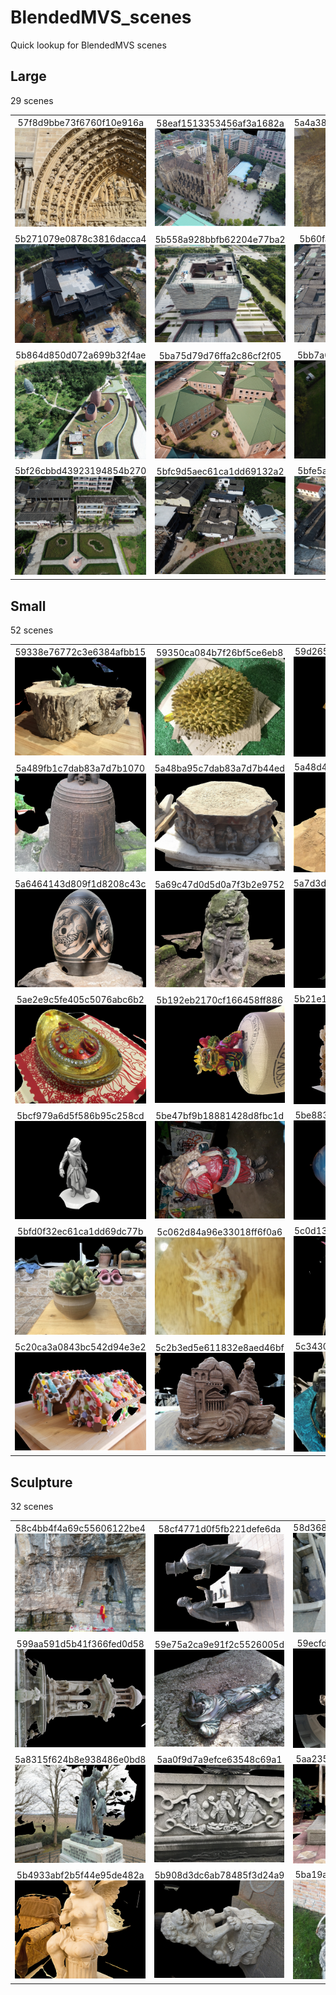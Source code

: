 # BlendedMVS_scenes
Quick lookup for BlendedMVS scenes

## Large

29 scenes

|     |     |     |     |     |     |     |     |
|:---:|:---:|:---:|:---:|:---:|:---:|:---:|:---:|
|57f8d9bbe73f6760f10e916a![](large/57f8d9bbe73f6760f10e916a.jpg)|58eaf1513353456af3a1682a![](large/58eaf1513353456af3a1682a.jpg)|5a4a38dad38c8a075495b5d2![](large/5a4a38dad38c8a075495b5d2.jpg)|5aa515e613d42d091d29d300![](large/5aa515e613d42d091d29d300.jpg)|5af02e904c8216544b4ab5a2![](large/5af02e904c8216544b4ab5a2.jpg)|5af28cea59bc705737003253![](large/5af28cea59bc705737003253.jpg)|5afacb69ab00705d0cefdd5b![](large/5afacb69ab00705d0cefdd5b.jpg)|5b08286b2775267d5b0634ba![](large/5b08286b2775267d5b0634ba.jpg)|
|5b271079e0878c3816dacca4![](large/5b271079e0878c3816dacca4.jpg)|5b558a928bbfb62204e77ba2![](large/5b558a928bbfb62204e77ba2.jpg)|5b60fa0c764f146feef84df0![](large/5b60fa0c764f146feef84df0.jpg)|5b62647143840965efc0dbde![](large/5b62647143840965efc0dbde.jpg)|5b69cc0cb44b61786eb959bf![](large/5b69cc0cb44b61786eb959bf.jpg)|5b6e716d67b396324c2d77cb![](large/5b6e716d67b396324c2d77cb.jpg)|5b6eff8b67b396324c5b2672![](large/5b6eff8b67b396324c5b2672.jpg)|5b7a3890fc8fcf6781e2593a![](large/5b7a3890fc8fcf6781e2593a.jpg)|
|5b864d850d072a699b32f4ae![](large/5b864d850d072a699b32f4ae.jpg)|5ba75d79d76ffa2c86cf2f05![](large/5ba75d79d76ffa2c86cf2f05.jpg)|5bb7a08aea1cfa39f1a947ab![](large/5bb7a08aea1cfa39f1a947ab.jpg)|5bbb6eb2ea1cfa39f1af7e0c![](large/5bbb6eb2ea1cfa39f1af7e0c.jpg)|5be3a5fb8cfdd56947f6b67c![](large/5be3a5fb8cfdd56947f6b67c.jpg)|5be3ae47f44e235bdbbc9771![](large/5be3ae47f44e235bdbbc9771.jpg)|5bf17c0fd439231948355385![](large/5bf17c0fd439231948355385.jpg)|5bf18642c50e6f7f8bdbd492![](large/5bf18642c50e6f7f8bdbd492.jpg)|
|5bf26cbbd43923194854b270![](large/5bf26cbbd43923194854b270.jpg)|5bfc9d5aec61ca1dd69132a2![](large/5bfc9d5aec61ca1dd69132a2.jpg)|5bfe5ae0fe0ea555e6a969ca![](large/5bfe5ae0fe0ea555e6a969ca.jpg)|5bff3c5cfe0ea555e6bcbf3a![](large/5bff3c5cfe0ea555e6bcbf3a.jpg)|5c1f33f1d33e1f2e4aa6dda4![](large/5c1f33f1d33e1f2e4aa6dda4.jpg)|

## Small

52 scenes

|     |     |     |     |     |     |     |     |
|:---:|:---:|:---:|:---:|:---:|:---:|:---:|:---:|
|59338e76772c3e6384afbb15![](small/59338e76772c3e6384afbb15.jpg)|59350ca084b7f26bf5ce6eb8![](small/59350ca084b7f26bf5ce6eb8.jpg)|59d2657f82ca7774b1ec081d![](small/59d2657f82ca7774b1ec081d.jpg)|59e864b2a9e91f2c5529325f![](small/59e864b2a9e91f2c5529325f.jpg)|5a0271884e62597cdee0d0eb![](small/5a0271884e62597cdee0d0eb.jpg)|5a3ca9cb270f0e3f14d0eddb![](small/5a3ca9cb270f0e3f14d0eddb.jpg)|5a3cb4e4270f0e3f14d12f43![](small/5a3cb4e4270f0e3f14d12f43.jpg)|5a3f4aba5889373fbbc5d3b5![](small/5a3f4aba5889373fbbc5d3b5.jpg)|
|5a489fb1c7dab83a7d7b1070![](small/5a489fb1c7dab83a7d7b1070.jpg)|5a48ba95c7dab83a7d7b44ed![](small/5a48ba95c7dab83a7d7b44ed.jpg)|5a48d4b2c7dab83a7d7b9851![](small/5a48d4b2c7dab83a7d7b9851.jpg)|5a563183425d0f5186314855![](small/5a563183425d0f5186314855.jpg)|5a572fd9fc597b0478a81d14![](small/5a572fd9fc597b0478a81d14.jpg)|5a57542f333d180827dfc132![](small/5a57542f333d180827dfc132.jpg)|5a618c72784780334bc1972d![](small/5a618c72784780334bc1972d.jpg)|5a6400933d809f1d8200af15![](small/5a6400933d809f1d8200af15.jpg)|
|5a6464143d809f1d8208c43c![](small/5a6464143d809f1d8208c43c.jpg)|5a69c47d0d5d0a7f3b2e9752![](small/5a69c47d0d5d0a7f3b2e9752.jpg)|5a7d3db14989e929563eb153![](small/5a7d3db14989e929563eb153.jpg)|5a8aa0fab18050187cbe060e![](small/5a8aa0fab18050187cbe060e.jpg)|5a969eea91dfc339a9a3ad2c![](small/5a969eea91dfc339a9a3ad2c.jpg)|5ab85f1dac4291329b17cb50![](small/5ab85f1dac4291329b17cb50.jpg)|5ab8b8e029f5351f7f2ccf59![](small/5ab8b8e029f5351f7f2ccf59.jpg)|5abc2506b53b042ead637d86![](small/5abc2506b53b042ead637d86.jpg)|
|5ae2e9c5fe405c5076abc6b2![](small/5ae2e9c5fe405c5076abc6b2.jpg)|5b192eb2170cf166458ff886![](small/5b192eb2170cf166458ff886.jpg)|5b21e18c58e2823a67a10dd8![](small/5b21e18c58e2823a67a10dd8.jpg)|5b22269758e2823a67a3bd03![](small/5b22269758e2823a67a3bd03.jpg)|5b78e57afc8fcf6781d0c3ba![](small/5b78e57afc8fcf6781d0c3ba.jpg)|5b950c71608de421b1e7318f![](small/5b950c71608de421b1e7318f.jpg)|5bb8a49aea1cfa39f1aa7f75![](small/5bb8a49aea1cfa39f1aa7f75.jpg)|5bce7ac9ca24970bce4934b6![](small/5bce7ac9ca24970bce4934b6.jpg)|
|5bcf979a6d5f586b95c258cd![](small/5bcf979a6d5f586b95c258cd.jpg)|5be47bf9b18881428d8fbc1d![](small/5be47bf9b18881428d8fbc1d.jpg)|5be883a4f98cee15019d5b83![](small/5be883a4f98cee15019d5b83.jpg)|5bea87f4abd34c35e1860ab5![](small/5bea87f4abd34c35e1860ab5.jpg)|5beb6e66abd34c35e18e66b9![](small/5beb6e66abd34c35e18e66b9.jpg)|5bf03590d4392319481971dc![](small/5bf03590d4392319481971dc.jpg)|5bf21799d43923194842c001![](small/5bf21799d43923194842c001.jpg)|5bf3a82cd439231948877aed![](small/5bf3a82cd439231948877aed.jpg)|
|5bfd0f32ec61ca1dd69dc77b![](small/5bfd0f32ec61ca1dd69dc77b.jpg)|5c062d84a96e33018ff6f0a6![](small/5c062d84a96e33018ff6f0a6.jpg)|5c0d13b795da9479e12e2ee9![](small/5c0d13b795da9479e12e2ee9.jpg)|5c1892f726173c3a09ea9aeb![](small/5c1892f726173c3a09ea9aeb.jpg)|5c189f2326173c3a09ed7ef3![](small/5c189f2326173c3a09ed7ef3.jpg)|5c1af2e2bee9a723c963d019![](small/5c1af2e2bee9a723c963d019.jpg)|5c1b1500bee9a723c96c3e78![](small/5c1b1500bee9a723c96c3e78.jpg)|5c1dbf200843bc542d8ef8c4![](small/5c1dbf200843bc542d8ef8c4.jpg)|
|5c20ca3a0843bc542d94e3e2![](small/5c20ca3a0843bc542d94e3e2.jpg)|5c2b3ed5e611832e8aed46bf![](small/5c2b3ed5e611832e8aed46bf.jpg)|5c34300a73a8df509add216d![](small/5c34300a73a8df509add216d.jpg)|5c34529873a8df509ae57b58![](small/5c34529873a8df509ae57b58.jpg)|

## Sculpture

32 scenes

|     |     |     |     |     |     |     |     |
|:---:|:---:|:---:|:---:|:---:|:---:|:---:|:---:|
|58c4bb4f4a69c55606122be4![](sculpture/58c4bb4f4a69c55606122be4.jpg)|58cf4771d0f5fb221defe6da![](sculpture/58cf4771d0f5fb221defe6da.jpg)|58d36897f387231e6c929903![](sculpture/58d36897f387231e6c929903.jpg)|58f7f7299f5b5647873cb110![](sculpture/58f7f7299f5b5647873cb110.jpg)|59056e6760bb961de55f3501![](sculpture/59056e6760bb961de55f3501.jpg)|5947719bf1b45630bd096665![](sculpture/5947719bf1b45630bd096665.jpg)|5947b62af1b45630bd0c2a02![](sculpture/5947b62af1b45630bd0c2a02.jpg)|59817e4a1bd4b175e7038d19![](sculpture/59817e4a1bd4b175e7038d19.jpg)|
|599aa591d5b41f366fed0d58![](sculpture/599aa591d5b41f366fed0d58.jpg)|59e75a2ca9e91f2c5526005d![](sculpture/59e75a2ca9e91f2c5526005d.jpg)|59ecfd02e225f6492d20fcc9![](sculpture/59ecfd02e225f6492d20fcc9.jpg)|59f363a8b45be22330016cad![](sculpture/59f363a8b45be22330016cad.jpg)|59f70ab1e5c5d366af29bf3e![](sculpture/59f70ab1e5c5d366af29bf3e.jpg)|59f87d0bfa6280566fb38c9a![](sculpture/59f87d0bfa6280566fb38c9a.jpg)|5a48c4e9c7dab83a7d7b5cc7![](sculpture/5a48c4e9c7dab83a7d7b5cc7.jpg)|5a588a8193ac3d233f77fbca![](sculpture/5a588a8193ac3d233f77fbca.jpg)|
|5a8315f624b8e938486e0bd8![](sculpture/5a8315f624b8e938486e0bd8.jpg)|5aa0f9d7a9efce63548c69a1![](sculpture/5aa0f9d7a9efce63548c69a1.jpg)|5aa235f64a17b335eeaf9609![](sculpture/5aa235f64a17b335eeaf9609.jpg)|5ab8713ba3799a1d138bd69a![](sculpture/5ab8713ba3799a1d138bd69a.jpg)|5acf8ca0f3d8a750097e4b15![](sculpture/5acf8ca0f3d8a750097e4b15.jpg)|5adc6bd52430a05ecb2ffb85![](sculpture/5adc6bd52430a05ecb2ffb85.jpg)|5b2c67b5e0878c381608b8d8![](sculpture/5b2c67b5e0878c381608b8d8.jpg)|5b3b353d8d46a939f93524b9![](sculpture/5b3b353d8d46a939f93524b9.jpg)|
|5b4933abf2b5f44e95de482a![](sculpture/5b4933abf2b5f44e95de482a.jpg)|5b908d3dc6ab78485f3d24a9![](sculpture/5b908d3dc6ab78485f3d24a9.jpg)|5ba19a8a360c7c30c1c169df![](sculpture/5ba19a8a360c7c30c1c169df.jpg)|5bc5f0e896b66a2cd8f9bd36![](sculpture/5bc5f0e896b66a2cd8f9bd36.jpg)|5bccd6beca24970bce448134![](sculpture/5bccd6beca24970bce448134.jpg)|5bd43b4ba6b28b1ee86b92dd![](sculpture/5bd43b4ba6b28b1ee86b92dd.jpg)|5be4ab93870d330ff2dce134![](sculpture/5be4ab93870d330ff2dce134.jpg)|5bf7d63575c26f32dbf7413b![](sculpture/5bf7d63575c26f32dbf7413b.jpg)|
